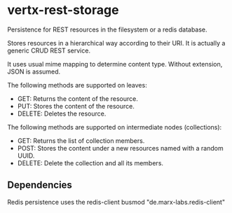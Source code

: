 vertx-rest-storage
==================

Persistence for REST resources in the filesystem or a redis database. 

Stores resources in a hierarchical way according to their URI. It is actually a generic CRUD REST service.

It uses usual mime mapping to determine content type. Without extension, JSON is assumed.

The following methods are supported on leaves:
* GET: Returns the content of the resource.
* PUT: Stores the content of the resource.
* DELETE: Deletes the resource.

The following methods are supported on intermediate nodes (collections):
* GET: Returns the list of collection members.
* POST: Stores the content under a new resources named with a random UUID. 
* DELETE: Delete the collection and all its members.

Dependencies
------------

Redis persistence uses the redis-client busmod "de.marx-labs.redis-client" 
